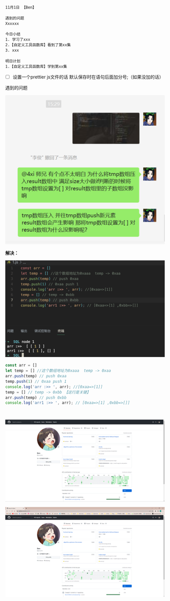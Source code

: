 ```html
11月1日 【Ben】

遇到的问题
Xxxxxx

今日小结
1. 学习了xxx
2.【自定义工具函数库】看到了第xx集
3. xxx

明日计划
1.【自定义工具函数库】学到第xx集
```



- [ ] 设置一个prettier js文件的话 默认保存时在语句后面加分号;（如果没加的话）

遇到的问题

![image-20221101153522396](../自定义工具函数库.assets/image-20221101153522396.png)

**解决：**

![image-20221101154917711](../自定义工具函数库.assets/image-20221101154917711.png)

```js
const arr = []
let temp = [] //这个数组地址为0xaaa  temp -> 0xaa
arr.push(temp) // push 0xaa
temp.push(1) // 0xaa push 1
console.log('arr :>> ', arr); //[0xaa=>[1]]
temp = [] // temp -> 0xbb 【这行是关键】
arr.push(temp) // push 0xbb
console.log('arr1 :>> ', arr); // [0xaa=>[1] ,0xbb=>[]]
```

​	

![image-20221101160851161](11月1日.assets/image-20221101160851161.png)

![image-20221101160901178](11月1日.assets/image-20221101160901178.png)

